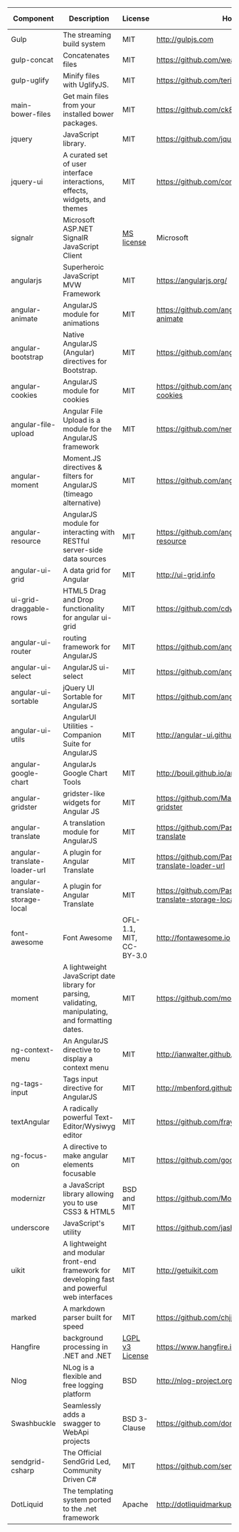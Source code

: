  Component | Description                 | License | Homepage          | Author(s)| Package type 
 ----------|-----------------------------| --------|-------------------|----------|--------------
 Gulp      | The streaming build system  | MIT     | http://gulpjs.com | Fractal  | npm 
 gulp-concat | Concatenates files | MIT | https://github.com/wearefractal/gulp-concat | Fractal | npm 
 gulp-uglify | Minify files with UglifyJS. | MIT | https://github.com/terinjokes/gulp-uglify | Terin Stock | npm 
 main-bower-files | Get main files from your installed bower packages. | MIT | https://github.com/ck86/main-bower-files | Christopher Knötschke | npm 
 jquery | JavaScript library. | MIT | https://github.com/jquery/jquery | The jQuery Foundation | bower 
 jquery-ui | A curated set of user interface interactions, effects, widgets, and themes | MIT | https://github.com/components/jqueryui | jQuery Foundation and other contributors | bower 
 signalr | Microsoft ASP.NET SignalR JavaScript Client | [MS license](https://www.microsoft.com/web/webpi/eula/signalr_client_enu.htm) | Microsoft | https://www.asp.net/signalr | bower 
 angularjs | Superheroic JavaScript MVW Framework | MIT | https://angularjs.org/ | Angular Core Team | bower
 angular-animate | AngularJS module for animations | MIT | https://github.com/angular/bower-angular-animate | Angular Core Team | bower 
 angular-bootstrap | Native AngularJS (Angular) directives for Bootstrap. | MIT | https://github.com/angular-ui/bootstrap-bower | https://github.com/angular-ui/bootstrap/graphs/contributors | bower 
 angular-cookies | AngularJS module for cookies | MIT | https://github.com/angular/bower-angular-cookies | Angular Core Team | bower 
 angular-file-upload | Angular File Upload is a module for the AngularJS framework | MIT | https://github.com/nervgh/angular-file-upload | nerv | bower 
 angular-moment | Moment.JS directives & filters for AngularJS (timeago alternative) | MIT | https://github.com/angular-ui/ui-router | Uri Shaked | bower 
 angular-resource | AngularJS module for interacting with RESTful server-side data sources | MIT | https://github.com/angular/bower-angular-resource | Angular Core Team | bower 
 angular-ui-grid | A data grid for Angular | MIT | http://ui-grid.info | | bower
 ui-grid-draggable-rows | HTML5 Drag and Drop functionality for angular ui-grid | MIT | https://github.com/cdwv/ui-grid-draggable-rows | Szymon Krajewski | bower 
 angular-ui-router | routing framework for AngularJS | MIT | https://github.com/angular-ui/ui-router | Angular Core team | bower 
 angular-ui-select |	AngularJS ui-select	| MIT	| https://github.com/angular-ui/ui-select |	AngularUI team|	bower
 angular-ui-sortable	| jQuery UI Sortable for AngularJS	| MIT		| https://github.com/angular-ui/ui-sortable| 	AngularUI team	|bower 
 angular-ui-utils	| AngularUI Utilities - Companion Suite for AngularJS	| MIT	| http://angular-ui.github.com | AngularUI Team |	bower 
 angular-google-chart |	AngularJs  Google Chart Tools |	MIT	| http://bouil.github.io/angular-google-chart/ |	Nicolas Bouillon |	bower 
 angular-gridster	| gridster-like widgets for Angular JS |	MIT	|	https://github.com/ManifestWebDesign/angular-gridster |		| bower
 angular-translate	| A translation module for AngularJS	| MIT	|	https://github.com/PascalPrecht/bower-angular-translate |	Pascal Precht	| bower
 angular-translate-loader-url |	A plugin for Angular Translate |	MIT	|	https://github.com/PascalPrecht/bower-angular-translate-loader-url |	Pascal Precht	| bower 
 angular-translate-storage-local |	A plugin for Angular Translate |	MIT |	https://github.com/PascalPrecht/bower-angular-translate-storage-local |	Pascal Precht | bower 
 font-awesome |	Font Awesome |	OFL-1.1, MIT, CC-BY-3.0	|	http://fontawesome.io| |		bower 
 moment |	A lightweight JavaScript date library for parsing, validating, manipulating, and formatting dates. |	MIT	|	https://github.com/moment/moment |	Tim Wood, Iskren Chernev, Moment.js contributors |	bower 
 ng-context-menu |	An AngularJS directive to display a context menu |	MIT |		http://ianwalter.github.io/ng-context-menu |	Ian Kennington Walter |	bower 
 ng-tags-input |	Tags input directive for AngularJS |	MIT |		http://mbenford.github.io/ngTagsInput	| |	bower 
 textAngular |	A radically powerful Text-Editor/Wysiwyg editor |	MIT	 |	https://github.com/fraywing/textAngular | |		bower 
 ng-focus-on |	A directive to make angular elements focusable |	MIT	 |	https://github.com/goodeggs/ng-focus-on | 	Max Edmands, Jonathan El-Bizri|	bower 
 modernizr |	a JavaScript library allowing you to use CSS3 & HTML5 |	BSD and MIT |	https://github.com/Modernizr/Modernizr | | bower 
 underscore | JavaScript's utility | MIT | https://github.com/jashkenas/underscore |	Jeremy Ashkenas	| bower 
 uikit | A lightweight and modular front-end framework for developing fast and powerful web interfaces | MIT | http://getuikit.com | | bower 
 marked |	A markdown parser built for speed |	MIT | https://github.com/chjj/marked | 	Christopher Jeffrey	| bower 
 Hangfire | background processing in .NET and .NET | [LGPL v3 License](https://www.hangfire.io/licenses.html) | https://www.hangfire.io | Sergey Odinokov | NuGet 
 Nlog | NLog is a flexible and free logging platform | BSD | http://nlog-project.org/ | | NuGet 
 Swashbuckle |  Seamlessly adds a swagger to WebApi projects | BSD 3-Clause | https://github.com/domaindrivendev/Swashbuckle | Richard Morris | NuGet 
 sendgrid-csharp | The Official SendGrid Led, Community Driven C# | MIT| https://github.com/sendgrid | | NuGet 
 DotLiquid | The templating system ported to the .net framework | Apache  | http://dotliquidmarkup.org/ | | NuGet 
